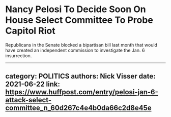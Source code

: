 # Nancy Pelosi To Decide Soon On House Select Committee To Probe Capitol Riot

Republicans in the Senate blocked a bipartisan bill last month that would have created an independent commission to investigate the Jan. 6 insurrection.

---
category: POLITICS
authors: Nick Visser
date: 2021-06-22
link: https://www.huffpost.com/entry/pelosi-jan-6-attack-select-committee_n_60d267c4e4b0da66c2d8e45e
---
